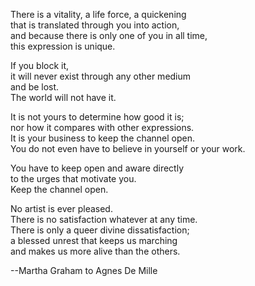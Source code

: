 There is a vitality, a life force, a quickening  
that is translated through you into action,  
and because there is only one of you in all time,  
this expression is unique.

If you block it,  
it will never exist through any other medium  
and be lost.  
The world will not have it.

It is not yours to determine how good it is;  
nor how it compares with other expressions.  
It is your business to keep the channel open.  
You do not even have to believe in yourself or your work.

You have to keep open and aware directly  
to the urges that motivate you.  
Keep the channel open.

No artist is ever pleased.  
There is no satisfaction whatever at any time.  
There is only a queer divine dissatisfaction;  
a blessed unrest that keeps us marching  
and makes us more alive than the others.

--Martha Graham to Agnes De Mille